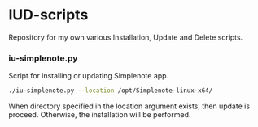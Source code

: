 # IUD-scripts
Repository for my own various Installation, Update and Delete scripts.

### iu-simplenote.py
Script for installing or updating Simplenote app. 

```bash
./iu-simplenote.py --location /opt/Simplenote-linux-x64/
```
When directory specified in the location argument exists, then update is proceed. Otherwise, the installation will be performed.
